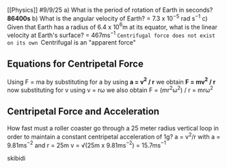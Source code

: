 [[Physics]]
#9/9/25
a) What is the period of rotation of Earth in seconds? **86400s**
b) What is the angular velocity of Earth? = 7.3 x 10$^{-5}$ rad s$^{-1}$
c) Given that Earth has a radius of 6.4 x 10$^6$m at its equator, what is the linear velocity at Earth's surface? = 467ms$^{-1}$
`Centrifugal force does not exist on its own
`Centrifugal is an "apparent force"

## Equations for Centripetal Force
Using F = ma
by substituting for a by using **a = v$^2$ / r**
we obtain **F = mv$^2$ / r**
now substituting for v using v = rω
we also obtain F = (mr$^2$ω$^2$) / r    =    mrω$^2$
## Centripetal Force and Acceleration
How fast must a roller coaster go through a 25 meter radius vertical loop in order to maintain a constant centripetal acceleration of 1g?
	a = v$^2$/r 
	with a = 9.81ms$^{-2}$ and r = 25m v = √(25m x 9.81ms$^{-2}$) = 15.7ms$^{-1}$

skibidi

